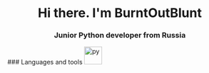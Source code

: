 <div id="header" align="center">
  <h1>Hi there. I'm BurntOutBlunt</h1>
  <h3>Junior Python developer from Russia</h3>
</div>
### Languages and tools
<img src="https://cdn.jsdelivr.net/gh/devicons/devicon@latest/icons/python/python-original.svg" title="py" width="40" height="40"/>&nbsp;
<!--
**BurntOutBlunt/BurntOutBlunt** is a ✨ _special_ ✨ repository because its `README.md` (this file) appears on your GitHub profile.

Here are some ideas to get you started:

- 🔭 I’m currently working on ...
- 🌱 I’m currently learning ...
- 👯 I’m looking to collaborate on ...
- 🤔 I’m looking for help with ...
- 💬 Ask me about ...
- 📫 How to reach me: ...
- 😄 Pronouns: ...
- ⚡ Fun fact: ...
-->
